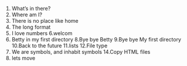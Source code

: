 1. What’s in there?
0. Where am I?
2. There is no place like home
3. The long format
5. I love numbers
6.welcom
7. Betty in my first directory
8.Bye bye Betty
9.Bye bye My first directory
10.Back to the future
11.lists
12.File type
13. We are symbols, and inhabit symbols
14.Copy HTML files
15. lets move
